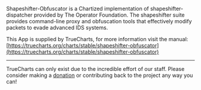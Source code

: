 Shapeshifter-Obfuscator is a Chartized implementation of shapeshifter-dispatcher provided by The Operator Foundation. The shapeshifter suite provides command-line proxy and obfuscation tools that effectively modify packets to evade advanced IDS systems.

This App is supplied by TrueCharts, for more information visit the manual: [https://truecharts.org/charts/stable/shapeshifter-obfuscator](https://truecharts.org/charts/stable/shapeshifter-obfuscator)

---

TrueCharts can only exist due to the incredible effort of our staff.
Please consider making a [donation](https://truecharts.org/sponsor) or contributing back to the project any way you can!
